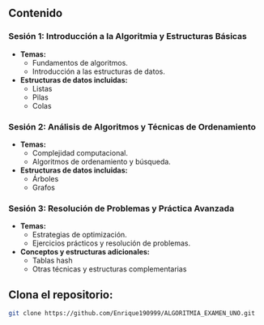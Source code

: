 ## Contenido

### Sesión 1: Introducción a la Algoritmia y Estructuras Básicas
- **Temas:**
  - Fundamentos de algoritmos.
  - Introducción a las estructuras de datos.
- **Estructuras de datos incluidas:**
  - Listas
  - Pilas
  - Colas

### Sesión 2: Análisis de Algoritmos y Técnicas de Ordenamiento
- **Temas:**
  - Complejidad computacional.
  - Algoritmos de ordenamiento y búsqueda.
- **Estructuras de datos incluidas:**
  - Árboles
  - Grafos

### Sesión 3: Resolución de Problemas y Práctica Avanzada
- **Temas:**
  - Estrategias de optimización.
  - Ejercicios prácticos y resolución de problemas.
- **Conceptos y estructuras adicionales:**
  - Tablas hash
  - Otras técnicas y estructuras complementarias
  
## Clona el repositorio:
   ```bash
   git clone https://github.com/Enrique190999/ALGORITMIA_EXAMEN_UNO.git
